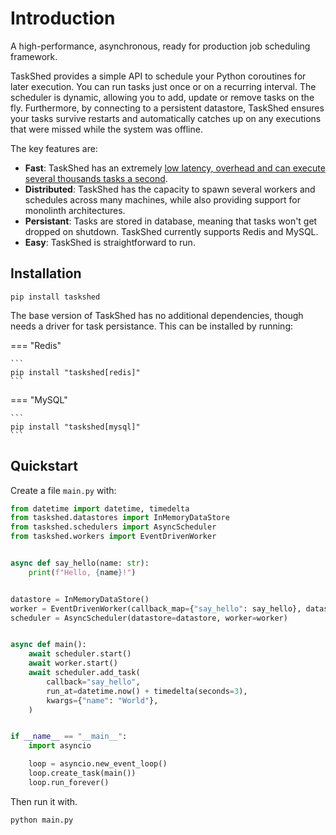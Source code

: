 # Introduction

A high-performance, asynchronous, ready for production job scheduling framework.

TaskShed provides a simple API to schedule your Python coroutines for later execution. You can run tasks just once or on a recurring interval. The scheduler is dynamic, allowing you to add, update or remove tasks on the fly. Furthermore, by connecting to a persistent datastore, TaskShed ensures your tasks survive restarts and automatically catches up on any executions that were missed while the system was offline.

The key features are:

* **Fast**: TaskShed has an extremely [low latency, overhead and can execute several thousands tasks a second](benchmarks.md).
* **Distributed**: TaskShed has the capacity to spawn several workers and schedules across many machines, while also providing support for monolinth architectures.
* **Persistant**: Tasks are stored in database, meaning that tasks won't get dropped on shutdown. TaskShed currently supports Redis and MySQL.
* **Easy**: TaskShed is straightforward to run. 

## Installation

```title="Basic Installation"
pip install taskshed
```

The base version of TaskShed has no additional dependencies, though needs a driver for task persistance. This can be installed by running:

=== "Redis"

    ```
    pip install "taskshed[redis]"
    ```

=== "MySQL"

    ```
    pip install "taskshed[mysql]"
    ```

## Quickstart

Create a file `main.py` with:

``` py
from datetime import datetime, timedelta
from taskshed.datastores import InMemoryDataStore
from taskshed.schedulers import AsyncScheduler
from taskshed.workers import EventDrivenWorker


async def say_hello(name: str):
    print(f"Hello, {name}!")


datastore = InMemoryDataStore()
worker = EventDrivenWorker(callback_map={"say_hello": say_hello}, datastore=datastore)
scheduler = AsyncScheduler(datastore=datastore, worker=worker)


async def main():
    await scheduler.start()
    await worker.start()
    await scheduler.add_task(
        callback="say_hello",
        run_at=datetime.now() + timedelta(seconds=3),
        kwargs={"name": "World"},
    )


if __name__ == "__main__":
    import asyncio

    loop = asyncio.new_event_loop()
    loop.create_task(main())
    loop.run_forever()
```

Then run it with.

```
python main.py
```
